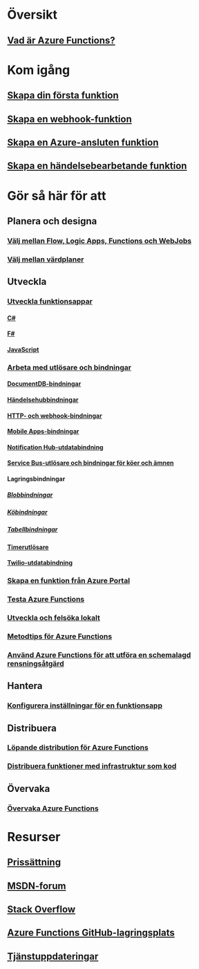 # Översikt
## [Vad är Azure Functions?](functions-overview.md)
# Kom igång
## [Skapa din första funktion](functions-create-first-azure-function.md)
## [Skapa en webhook-funktion](functions-create-a-web-hook-or-api-function.md)
## [Skapa en Azure-ansluten funktion](functions-create-an-azure-connected-function.md)
## [Skapa en händelsebearbetande funktion](functions-create-an-event-processing-function.md)
# Gör så här för att
## Planera och designa
### [Välj mellan Flow, Logic Apps, Functions och WebJobs](functions-compare-logic-apps-ms-flow-webjobs.md)
### [Välj mellan värdplaner](functions-scale.md)

## Utveckla
### [Utveckla funktionsappar](functions-reference.md)
#### [C#](functions-reference-csharp.md)
#### [F#](functions-reference-fsharp.md)
#### [JavaScript](functions-reference-node.md)
### [Arbeta med utlösare och bindningar](functions-triggers-bindings.md)
#### [DocumentDB-bindningar](functions-bindings-documentdb.md)
#### [Händelsehubbindningar](functions-bindings-event-hubs.md)
#### [HTTP- och webhook-bindningar](functions-bindings-http-webhook.md)
#### [Mobile Apps-bindningar](functions-bindings-mobile-apps.md)
#### [Notification Hub-utdatabindning](functions-bindings-notification-hubs.md)
#### [Service Bus-utlösare och bindningar för köer och ämnen](functions-bindings-service-bus.md)
#### Lagringsbindningar
##### [Blobbindningar](functions-bindings-storage-blob.md)
##### [Köbindningar](functions-bindings-storage-queue.md)
##### [Tabellbindningar](functions-bindings-storage-table.md)
#### [Timerutlösare](functions-bindings-timer.md)
#### [Twilio-utdatabindning](functions-bindings-twilio.md)
### [Skapa en funktion från Azure Portal](functions-create-first-azure-function-azure-portal.md) 
### [Testa Azure Functions](functions-test-a-function.md)
### [Utveckla och felsöka lokalt](functions-run-local.md)
### [Metodtips för Azure Functions](functions-best-practices.md)
### [Använd Azure Functions för att utföra en schemalagd rensningsåtgärd](functions-scenario-database-table-cleanup.md)

## Hantera
### [Konfigurera inställningar för en funktionsapp](functions-how-to-use-azure-function-app-settings.md)

## Distribuera
### [Löpande distribution för Azure Functions](functions-continuous-deployment.md)
### [Distribuera funktioner med infrastruktur som kod](functions-infrastructure-as-code.md)

## Övervaka
### [Övervaka Azure Functions](functions-monitoring.md)

# Resurser
## [Prissättning](https://azure.microsoft.com/pricing/details/functions/)  
## [MSDN-forum](https://social.msdn.microsoft.com/Forums/en-US/home?forum=AzureFunctions)
## [Stack Overflow](http://stackoverflow.com/questions/tagged/azure-functions)
## [Azure Functions GitHub-lagringsplats](https://github.com/Azure/Azure-Functions/) 
## [Tjänstuppdateringar](https://azure.microsoft.com/en-us/updates/?product=functions&updatetype=&platform=)


<!--HONumber=Feb17_HO1-->


